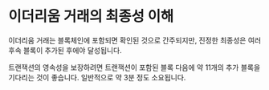 # 이더리움 거래의 최종성 이해

이더리움 거래는 블록체인에 포함되면 확인된 것으로 간주되지만, 진정한 최종성은 여러 후속 블록이 추가된 후에야 달성됩니다.

트랜잭션의 영속성을 보장하려면 트랜잭션이 포함된 블록 다음에 약 11개의 추가 블록을 기다리는 것이 좋습니다. 일반적으로 약 3분 정도 소요됩니다.